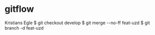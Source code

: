 # gitflow
Kristians Egle
$ git checkout develop
$ git merge --no-ff feat-uzd
$ git branch -d feat-uzd
